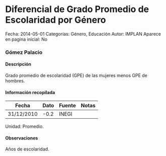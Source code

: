 Diferencial de Grado Promedio de Escolaridad por Género
=====

Fecha: 2014-05-01
Categorías: Género, Educación
Autor: IMPLAN
Aparece en pagina inicial: No

### Gómez Palacio

#### Descripción

Grado promedio de escolaridad (GPE) de las mujeres menos GPE de hombres.

<!-- break -->

#### Información recopilada

<table class="table table-hover table-bordered matriz">
  <thead>
    <tr><th>Fecha</th><th>Dato</th><th>Fuente</th><th>Notas</th></tr>
  </thead>
  <tbody>
    <tr><td class="centrado">31/12/2010</td><td class="derecha">-0.2</td><td>INEGI</td><td></td></tr>
  </tbody>
</table>

Unidad: Promedio.

#### Observaciones

Años de escolaridad.
